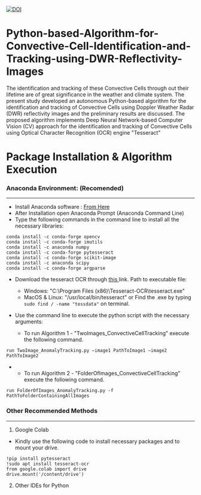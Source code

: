 [![DOI](https://zenodo.org/badge/DOI/10.5281/zenodo.4415814.svg)](https://doi.org/10.5281/zenodo.4415814)

# Python-based-Algorithm-for-Convective-Cell-Identification-and-Tracking-using-DWR-Reflectivity-Images
The identification and tracking of these Convective Cells through out their lifetime are of great significance in the weather and climate system. The present study developed an autonomous Python-based algorithm for the identification and tracking of Convective Cells using Doppler Weather Radar (DWR) reflectivity images and the preliminary results are discussed. The proposed algorithm implements Deep Neural Network-based Computer Vision (CV) approach for the identification and tracking of Convective Cells using Optical Character Recognition (OCR) engine "Tesseract"

# Package Installation & Algorithm Execution
### Anaconda Environment: (Recomended)
<hr>

- Install Anaconda software : <a href ='https://www.anaconda.com/products/individual#windows'>From Here</a>
- After Installation open Anaconda Prompt (Anaconda Command Line)
- Type the following commands in the command line to install all the necessary libraries:
```
conda install -c conda-forge opencv
conda install -c conda-forge imutils
conda install -c anaconda numpy
conda install -c conda-forge pytesseract
conda install -c conda-forge scikit-image
conda install -c anaconda scipy
conda install -c conda-forge argparse
```
- Download the tesseract OCR through <a href='http://digi.bib.uni-mannheim.de/tesseract/tesseract-ocr-setup-4.00.00dev.exe'> this </a>link. Path to executable file: 
  - Windows:  "C:\\Program Files (x86)\\Tesseract-OCR\\tesseract.exe"
  - MacOS & Linux: "/usr/local/bin/tesseract" or Find the .exe by typing ```sudo find / -name "tessdata"``` on terminal.

- Use the command line to execute the python script with the necessary arguments:
  - To run Algorithm 1 - "TwoImages_ConvectiveCellTracking" execute the following command.
```
run TwoImage_AnomalyTracking.py –image1 PathToImage1 –image2 PathToImage2
```
- - To run Algorithm 2 - "FolderOfImages_ConvectiveCellTracking" execute the following command.
```
run FolderOfImages_AnomalyTracking.py -f PathToFolderContainingAllImages
```

### Other Recommended Methods
<hr>

1. Google Colab
- Kindly use the following code to install necessary packages and to mount your drive.
```
!pip install pytesseract
!sudo apt install tesseract-ocr
from google.colab import drive
drive.mount('/content/drive')
```
2. Other IDEs for Python


